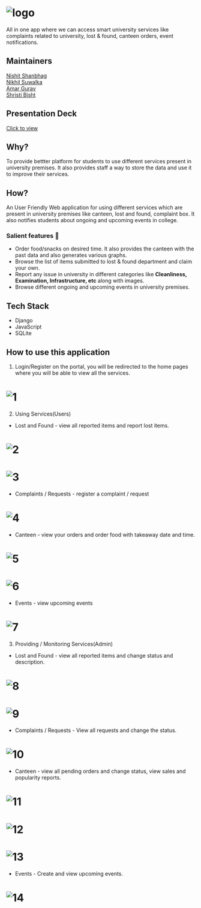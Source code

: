 # ![logo](logo.png)

All in one app where we can access smart
university services like complaints related to university, lost & found, canteen orders,
event notifications.


## Maintainers
[Nishit Shanbhag](https://github.com/nishit-shanbhag/)<br>
[Nikhil Suwalka](https://github.com/nikhil-suwalka/)<br> 
[Amar Gurav](https://github.com/amargurav1495/)<br>
[Shristi Bisht](https://github.com/ShristiBisht/)

## Presentation Deck
[Click to view](https://docs.google.com/presentation/d/1yGGbcHS-yJyDMK28Nxf6tl-xfpYmEcnfNKTIRJOxMW4/edit?usp=sharing)<br>

## Why?
To provide bettter platform for students to use different services present in university premises. It also provides staff a way to store the data and use it to improve their services. 

## How?
An User Friendly Web application for using different services which are present in university premises like canteen, lost and found, complaint box. 
It also notifies students about ongoing and upcoming events in college.

### Salient features :book:
* Order food/snacks on desired time. It also provides the canteen with the past data and also generates various graphs. 
* Browse the list of items submitted to lost & found department and claim your own.  
* Report any issue in university in different categories like **Cleanliness, Examination, Infrastructure, etc** along with images.  
* Browse different ongoing and upcoming events in university premises.  

## Tech Stack
* Django
* JavaScript
* SQLite

## How to use this application
1. Login/Register on the portal, you will be redirected to the home pages where you will be able to view all the services.
# ![1](static/assets/img/1.png)
2. Using Services(Users)
  * Lost and Found - view all reported items and report lost items.
  # ![2](static/assets/img/2.png)
  # ![3](static/assets/img/3.png)
  * Complaints / Requests - register a complaint / request 
  # ![4](static/assets/img/4.png)
  * Canteen - view your orders and order food with takeaway date and time.
  # ![5](static/assets/img/5.png)
  # ![6](static/assets/img/6.png)
  * Events - view upcoming events
  # ![7](static/assets/img/7.png)
 3. Providing / Monitoring Services(Admin)
  * Lost and Found - view all reported items and change status and description.
  # ![8](static/assets/img/8.png)
  # ![9](static/assets/img/9.png)
  * Complaints / Requests - View all requests and change the status.
  # ![10](static/assets/img/10.png)
  * Canteen - view all pending orders and change status, view sales and popularity reports.
  # ![11](static/assets/img/11.png)
  # ![12](static/assets/img/12.jpeg)
  # ![13](static/assets/img/13.jpeg)
  * Events - Create and view upcoming events.
  # ![14](static/assets/img/14.png)
  
  
